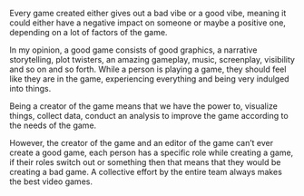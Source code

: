 Every game created either gives out a bad vibe or a good vibe, meaning it could either have a negative impact on someone or maybe a positive one, depending on a lot of factors of the game. 

In my opinion, a good game consists of good graphics, a narrative storytelling, plot twisters, an amazing gameplay, music, screenplay, visibility and so on and so forth. While a person is playing a game, they should feel like they are in the game, experiencing everything and being very indulged into things. 

Being a creator of the game means that we have the power to, visualize things, collect data, conduct an analysis to improve the game according to the needs of the game. 

However, the creator of the game and an editor of the game can’t ever create a good game, each person has a specific role while creating a game, if their roles switch out or something then that means that they would be creating a bad game. A collective effort by the entire team always makes the best video games. 

